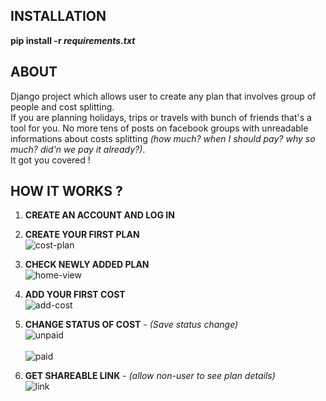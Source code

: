 ## INSTALLATION

**pip install -r *requirements.txt***
<br />

## ABOUT

Django project which allows user to create any plan that involves group of people and cost splitting. <br />
If you are planning holidays, trips or travels with bunch of friends that's a tool for you. No more tens of posts on facebook groups with unreadable informations about costs splitting *(how much? when I should pay? why so much? did'n we pay it already?)*.<br />
It got you covered !
<br />

## HOW IT WORKS ? 

1. **CREATE AN ACCOUNT AND LOG IN**
2. **CREATE YOUR FIRST PLAN**
    <br />
    ![cost-plan]()
    <br />

3. **CHECK NEWLY ADDED PLAN**
    <br />
    ![home-view]()
    <br />

4. **ADD YOUR FIRST COST**
    <br />
    ![add-cost]()
    <br />

5. **CHANGE STATUS OF COST** - *(Save status change)*
    <br />
    ![unpaid]()
    <br />
    <br />
    ![paid]()
    <br />
6. **GET SHAREABLE LINK** - *(allow non-user to see plan details)*
    <br />
    ![link]()
    <br />
<br />



